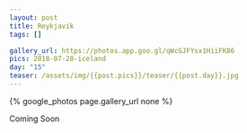 ```yaml
---
layout: post
title: Reykjavik
tags: []

gallery_url: https://photos.app.goo.gl/qWcGJFYsx1HiiFK86
pics: 2018-07-28-iceland
day: "15"
teaser: /assets/img/{{post.pics}}/teaser/{{post.day}}.jpg
---
```


{% google_photos page.gallery_url none %}

Coming Soon